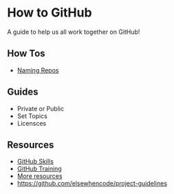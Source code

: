 # How to GitHub

A guide to help us all work together on GitHub!

## How Tos
* [Naming Repos](how-to/naming-repos.md)

## Guides
* Private or Public
* Set Topics
* Licensces

## Resources
* [GitHub Skills](https://skills.github.com/)
* [GitHub Training](https://githubtraining.github.io/training-manual/#/)
* [More resources](https://docs.github.com/en/get-started/quickstart/git-and-github-learning-resources)
* https://github.com/elsewhencode/project-guidelines
